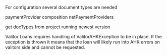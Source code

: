 ﻿For configuration several document types are needed

paymentProvider composition netPaymentProviders

get docTypes from project running newest version

Valitor Loans requires handling of ValitorAHKException to be in place.
If the exception is thrown it means that the loan will likely run into AHK errors on valitors side and cannot be requested.
